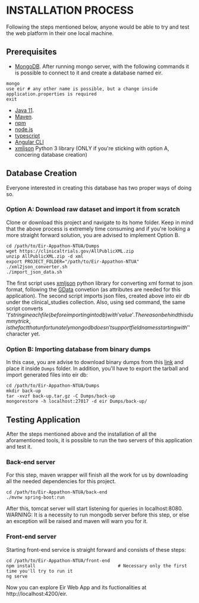 # INSTALLATION PROCESS

Following the steps mentioned below, anyone would be able to try and test the web platform in their one local machine.

## Prerequisites

* [MongoDB](https://docs.mongodb.com/manual/installation/). After running mongo server, with the following commands it is possible to connect to it and create a database named eir.
```
mongo
use eir # any other name is possible, but a change inside application.properties is required
exit
```
* [Java 11](https://www.oracle.com/java/technologies/javase-jdk11-downloads.html).
* [Maven](https://maven.apache.org/install.html).
* [npm](https://www.npmjs.com/get-npm)
* [node.js](https://nodejs.org/en/)
* [typescript](https://www.npmjs.com/package/typescript)
* [Angular CLI](https://cli.angular.io/)
* [xmljson](https://pypi.org/project/xmljson/) Python 3 library (ONLY if you're sticking with option A, concering database creation)

## Database Creation

Everyone interested in creating this database has two proper ways of doing so.

### Option A: Download raw dataset and import it from scratch
Clone or download this project and navigate to its home folder. Keep in mind that the above process is extremely time consuming and if you're looking a more straight forward solution, you are advised to implement Option B.

```
cd /path/to/Eir-Appathon-NTUA/Dumps
wget https://clinicaltrials.gov/AllPublicXML.zip
unzip AllPublicXML.zip -d xml
export PROJECT_FOLDER="/path/to/Eir-Appathon-NTUA"
./xml2json_converter.sh
./import_json_data.sh
```
The first script uses [xmljson](https://pypi.org/project/xmljson/) python library for converting xml format to json format, following the [GData](http://wiki.open311.org/JSON_and_XML_Conversion/) convetion (as attributes are needed for this application).
The second script imports json files, created above into eir db under the clinical_studies collection. Also, using sed command, the same script converts '$t' string in each file (before importing into db) with 'value'.
The reason behind this dummy trick, is the fact that unfortunately mongodb doesn't support field names starting with '$' character yet.

### Option B: Importing database from binary dumps

In this case, you are advise to download binary dumps from this [link]() and place it inside `Dumps` folder. In addition, you'll have to export the tarball and import generated files into eir db:

```
cd /path/to/Eir-Appathon-NTUA/Dumps
mkdir back-up
tar -xvzf back-up.tar.gz -C Dumps/back-up
mongorestore -h localhost:27017 -d eir Dumps/back-up/
```

## Testing Application
After the steps mentioned above and the installation of all the aforamentioned tools, it is possible to run the two servers of this application and test it.

### Back-end server
For this step, maven wrapper will finish all the work for us by downloading all the needed dependencies for this project.
```
cd /path/to/Eir-Appathon-NTUA/back-end
./mvnw spring-boot:run
```
After this, tomcat server will start listening for queries in localhost:8080. 
WARNING: It is a necessity to run mongodb server before this step, or else an exception will be raised and maven will warn you for it.

### Front-end server
Starting front-end service is straight forward and consists of these steps:

```
cd /path/to/Eir-Appathon-NTUA/front-end
npm install                               # Necessary only the first time you'll try to run it
ng serve
```
Now you can explore Eir Web App and its fuctionalities at http://localhost:4200/eir.
